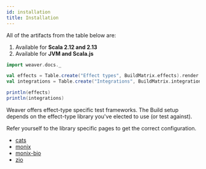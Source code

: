 ```yaml
---
id: installation
title: Installation
---
```


All of the artifacts from the table below are:

1. Available for **Scala 2.12 and 2.13**
2. Available for **JVM and Scala.js**

```scala mdoc:passthrough
import weaver.docs._

val effects = Table.create("Effect types", BuildMatrix.effects).render
val integrations = Table.create("Integrations", BuildMatrix.integrations).render

println(effects)
println(integrations)
```

Weaver offers effect-type specific test frameworks. The Build setup depends on
the effect-type library you've elected to use (or test against).

Refer yourself to the library specific pages to get the correct configuration.

* [cats](cats_effect_usage.md)
* [monix](monix_usage.md)
* [monix-bio](monix_bio_usage.md)
* [zio](zio_usage.md)
